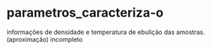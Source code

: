 parametros_caracteriza-o
========================

 informações de densidade e temperatura de ebulição das amostras. (aproximação)
 incompleto
